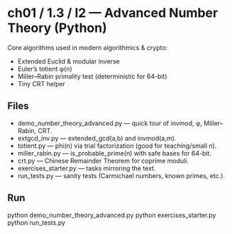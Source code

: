 # ch01 / 1.3 / l2 — Advanced Number Theory (Python)

Core algorithms used in modern algorithmics & crypto:
- Extended Euclid & modular inverse
- Euler’s totient φ(n)
- Miller–Rabin primality test (deterministic for 64-bit)
- Tiny CRT helper

## Files
- demo_number_theory_advanced.py — quick tour of invmod, φ, Miller–Rabin, CRT.
- extgcd_inv.py — extended_gcd(a,b) and invmod(a,m).
- totient.py — phi(n) via trial factorization (good for teaching/small n).
- miller_rabin.py — is_probable_prime(n) with safe bases for 64-bit.
- crt.py — Chinese Remainder Theorem for coprime moduli.
- exercises_starter.py — tasks mirroring the text.
- run_tests.py — sanity tests (Carmichael numbers, known primes, etc.).

## Run
python demo_number_theory_advanced.py
python exercises_starter.py
python run_tests.py